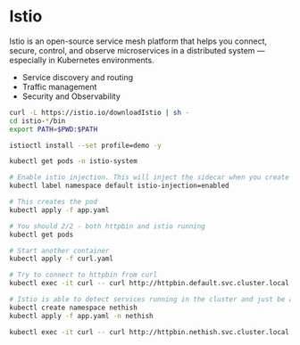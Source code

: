 # Istio
Istio is an open-source service mesh platform that helps you connect, secure, control, and observe microservices in a distributed system — especially in Kubernetes environments.

* Service discovery and routing
* Traffic management 
* Security and Observability

```bash
curl -L https://istio.io/downloadIstio | sh -
cd istio-*/bin
export PATH=$PWD:$PATH

istioctl install --set profile=demo -y

kubectl get pods -n istio-system

# Enable istio injection. This will inject the sidecar when you create a deployment in the default namespace
kubectl label namespace default istio-injection=enabled

# This creates the pod
kubectl apply -f app.yaml

# You should 2/2 - both httpbin and istio running
kubectl get pods

# Start another container
kubectl apply -f curl.yaml

# Try to connect to httpbin from curl
kubectl exec -it curl -- curl http://httpbin.default.svc.cluster.local:8000/get

# Istio is able to detect services running in the cluster and just be able to route
kubectl create namespace nethish
kubectl apply -f app.yaml -n nethish

kubectl exec -it curl -- curl http://httpbin.nethish.svc.cluster.local:8000/get
```

